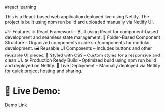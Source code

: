 #react learning

This is a React-based web application deployed live using Netlify. The project is built using npm run build and uploaded manually via Netlify UI.

#✨ Features
⚛️ React Framework – Built using React for component-based development and seamless state management.
📁 Folder-Based Component Structure – Organized components inside src/components for modular development.
🖼️ Reusable UI Components – Includes buttons and other reusable UI pieces.
🎨 Styled with CSS – Custom styles for a responsive and clean UI.
⚙️ Production Ready Build – Optimized build using npm run build and deployed on Netlify.
🚀 Live Deployment – Manually deployed via Netlify for quick project hosting and sharing.

# 🔗 Live Demo:
<a href="https://gilded-cranachan-592dbe.netlify.app/">Demo Link</a>
